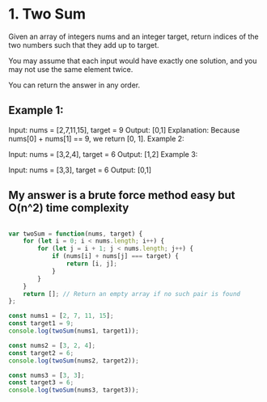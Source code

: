 # 1. Two Sum

Given an array of integers nums and an integer target, return indices of the two numbers such that they add up to target.

You may assume that each input would have exactly one solution, and you may not use the same element twice.

You can return the answer in any order.

 

## Example 1:

Input: nums = [2,7,11,15], target = 9
Output: [0,1]
Explanation: Because nums[0] + nums[1] == 9, we return [0, 1].
Example 2:

Input: nums = [3,2,4], target = 6
Output: [1,2]
Example 3:

Input: nums = [3,3], target = 6
Output: [0,1]


## My answer is a brute force method easy but O(n^2) time complexity

```javascript

var twoSum = function(nums, target) {
    for (let i = 0; i < nums.length; i++) {
        for (let j = i + 1; j < nums.length; j++) {
            if (nums[i] + nums[j] === target) {
                return [i, j];
            }
        }
    }
    return []; // Return an empty array if no such pair is found
};

const nums1 = [2, 7, 11, 15];
const target1 = 9;
console.log(twoSum(nums1, target1));

const nums2 = [3, 2, 4];
const target2 = 6;
console.log(twoSum(nums2, target2));

const nums3 = [3, 3];
const target3 = 6;
console.log(twoSum(nums3, target3));
```
